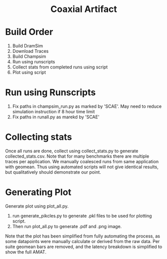<p align="center">
  <h1 align="center"> Coaxial Artifact </h1>
</p>

# Build Order

1. Build DramSim
2. Download Traces
3. Build Champsim
4. Run using runscripts
5. Collect stats from completed runs using script
6. Plot using script

# Run using Runscripts

1. Fix paths in champsim\_run.py as marked by 'SCAE'. May need to reduce simulation instruction if 8 hour time limit
2. Fix paths in runall.py as marekd by 'SCAE'

# Collecting stats

Once all runs are done, collect using collect\_stats.py to generate collected\_stats.csv. Note that for many benchmarks there are multiple traces per application. We manually coalesced runs from same application with geomean. Thus using automated scripts will not give identical results, but qualitatively should demonstrate our point.

# Generating Plot

Generate plot using plot\_all.py.
1. run generate\_pikcles.py to generate .pkl files to be used for plotting script. 
2. Then run plot\_all.py to generate .pdf and .png image.

Note that the plot has been simplified from fully automating the process, as some datapoints were manually calculate or derived from the raw data. Per suite geomean bars are removed, and the latency breakdown is simplified to show the full AMAT. 
